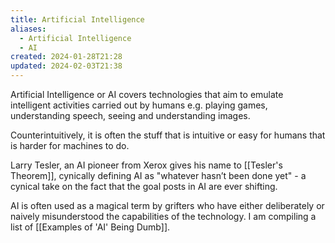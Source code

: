 ```yaml
---
title: Artificial Intelligence
aliases:
  - Artificial Intelligence
  - AI
created: 2024-01-28T21:28
updated: 2024-02-03T21:38
---
```


Artificial Intelligence or AI covers technologies that aim to emulate intelligent activities carried out by humans e.g. playing games, understanding speech, seeing and understanding images.
  
Counterintuitively, it is often the stuff that is intuitive or easy for humans that is harder for machines to do.

Larry Tesler, an AI pioneer from Xerox gives his name to [[Tesler's Theorem]], cynically defining AI as "whatever hasn’t been done yet" - a cynical take on the fact that the goal posts in AI are ever shifting.

AI is often used as a magical term by grifters who have either deliberately or naively misunderstood the capabilities of the technology. I am compiling a list of [[Examples of 'AI' Being Dumb]].